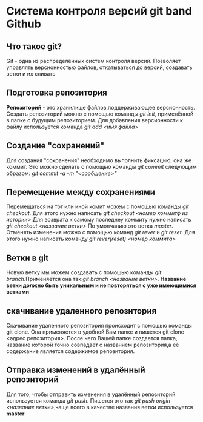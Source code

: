 # Система контроля версий git band Github


## Что такое git?
Git - одна из  распределённых систем контроля версий. Позволяет управлять версионностью файлов, откатываться до версий, создавать ветки и их сливать 

## Подготовка репозитория 
**Репозиторий** - это хранилище файлов,поддерживающее версионность.
Создать репозиторий можно с помощью команды *git init*, применённой в папке с будущим репозиторием. Для добавления версионности к файлу используется команда *git add <имя файла>*

## Создание "сохранений"
Для создания "сохранения" необходимо выполнить фиксацию, она же коммит. Это можно сделать с помощью команды *git commit* следующим образом: *git commit -a -m "<сообщение>"*

##  Перемещение между сохранениями
Перемещаться на тот или иной комит можем с помощью команды *git checkout*. Для этого нужно написать *git checkout <номер коммитф из истории>*.Для возврата к самому последнеу коммиту нужно написать *git checkout <название ветки>* По умолчанию это ветка *master*.
Отменять изменения можно с помощью команд *git rever* и *git reset*.
Для этого нужно написать команду *git rever(reset) <номер коммита>*

## Ветки в git
Новую ветку мы можем создавать с помошью команды *git branch*.Применяется она так:*git branch <название ветки>*. **Название ветки должно быть уникальным и не повторяться  с уже имеющимися ветками**

## скачивание удаленного репозитория
Скачивание удаленного репозитория происходит с помощью команды git clone. Она применяется в удобной Вам папке и пишется git clone <адрес репозитория>. После чего Вашей папке создается папка, название которой точно совпадает с названием репозитория,а её содержание является содержимое репозитория.

## Отправка изменений в удалённый репозиторий 

Для того, чтобы отправить изменения в удалённый репозиторий используется команда *git push*. Пишется это так *git push origin <название ветки>*,чаще всего в качестве названия ветки используется **master**